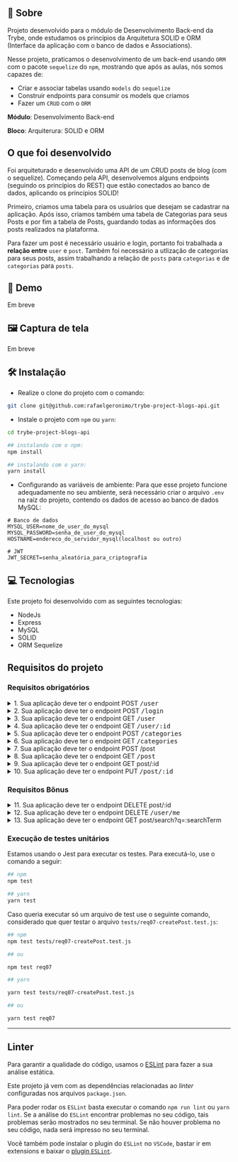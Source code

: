 ## 📗 Sobre

Projeto desenvolvido para o módulo de Desenvolvimento Back-end da Trybe, onde estudamos os princípios da Arquitetura SOLID e ORM (Interface da aplicação com o banco de dados e Associations).

Nesse projeto, praticamos o desenvolvimento de um back-end usando `ORM` com o pacote `sequelize` do `npm`, mostrando que após as aulas, nós somos capazes de:
 - Criar e associar tabelas usando `models` do `sequelize`
 - Construir endpoints para consumir os models que criamos
 - Fazer um `CRUD` com o `ORM`

**Módulo**: Desenvolvimento Back-end

**Bloco**: Arquiterura: SOLID e ORM

## O que foi desenvolvido

Foi arquiteturado e desenvolvido uma API de um CRUD posts de blog (com o sequelize). Começando pela API, desenvolvemos alguns endpoints (seguindo os princípios do REST) que estão conectados ao banco de dados, aplicando os princípios SOLID!

Primeiro, criamos uma tabela para os usuários que desejam se cadastrar na aplicação. Após isso, criamos também uma tabela de Categorias para seus Posts e por fim a tabela de Posts, guardando todas as informações dos posts realizados na plataforma.

Para fazer um post é necessário usuário e login, portanto foi trabalhada a **relação entre** `user` e `post`. Também foi necessário a utlização de categorias para seus posts, assim trabalhando a relação de `posts` para `categorias` e de `categorias` para `posts`.

## 🚀 Demo

Em breve

## 🖼 Captura de tela

Em breve

## 🛠 Instalação

- Realize o clone do projeto com o comando:
```bash
git clone git@github.com:rafaelgeronimo/trybe-project-blogs-api.git
```

- Instale o projeto com `npm` ou `yarn`:
```bash
cd trybe-project-blogs-api

## instalando com o npm:
npm install

## instalando com o yarn:
yarn install
```

- Configurando as variáveis de ambiente:
Para que esse projeto funcione adequadamente no seu ambiente, será necessário criar o arquivo `.env` na raíz do projeto, contendo os dados de acesso ao banco de dados MySQL:

```
# Banco de dados
MYSQL_USER=nome_de_user_do_mysql
MYSQL_PASSWORD=senha_de_user_do_mysql
HOSTNAME=endereco_do_servidor_mysql(localhost ou outro)

# JWT
JWT_SECRET=senha_aleatória_para_criptografia
```

## 💻 Tecnologias

Este projeto foi desenvolvido com as seguintes tecnologias:

- NodeJs
- Express
- MySQL
- SOLID
- ORM Sequelize

## Requisitos do projeto

### Requisitos obrigatórios

<details>
  <summary>
    1. Sua aplicação deve ter o endpoint POST <kbd>/user</kbd>
  </summary>
  <ul>
    <li>
      O endpoint deve ser capaz de adicionar um novo user a sua tabela no banco de dados;
    </li>
    <li>
      O corpo da requisição deverá ter o seguinte formato:
      <pre>
        {
          "displayName": "Brett Wiltshire",
          "email": "brett@email.com",
          "password": "123456",
          "image": "http://4.bp.blogspot.com/_YA50adQ-7vQ/S1gfR_6ufpI/AAAAAAAAAAk/1ErJGgRWZDg/S45/brett.png"
        }
      </pre>
    </li>
    <li>
      O campo <kbd>displayName</kbd> deverá ser uma string com no mínimo de 8 caracteres;
    </li>
    <li>
      O campo <kbd>email</kbd> será considerado válido se tiver o formato <kbd><prefixo>@<domínio></kbd> e se for único. Ele é obrigatório.
    </li>
    <li>
      A senha deverá conter 6 caracteres. Ela é obrigatória.
    </li>
    <li>
      Caso exista uma pessoa com o mesmo email na base, deve-se retornar o seguinte erro:
      <pre>
        {
          "message": "User already registered"
        }
      </pre>
    </li>
    <li>
      Caso contrário, retornar a mesma resposta do endpoint de <kbd>/login</kbd>, um token <kbd>JWT</kbd>:
      <pre>
        {
          "token": "eyJhbGciOiJIUzI1NiIsInR5cCI6IkpXVCJ9.eyJwYXlsb2FkIjp7ImlkIjo1LCJkaXNwbGF5TmFtZSI6InVzdWFyaW8gZGUgdGVzdGUiLCJlbWFpbCI6InRlc3RlQGVtYWlsLmNvbSIsImltYWdlIjoibnVsbCJ9LCJpYXQiOjE2MjAyNDQxODcsImV4cCI6MTYyMDY3NjE4N30.Roc4byj6mYakYqd9LTCozU1hd9k_Vw5IWKGL4hcCVG8"
        }
      </pre>
      <em>O token anterior é fictício</em>
    </li>
  </ul>
</details>
<details>
  <summary>
    2. Sua aplicação deve ter o endpoint POST <kbd>/login</kbd>
  </summary>
  <ul>
    <li>
      O corpo da requisição deverá seguir o formato abaixo:
      <pre>
        {
          "email": "email@mail.com",
          "password": "123456"
        }
      </pre>
    </li>
    <li>
      Caso algum desses campos seja inválido ou não exista um usuário correspondente no banco de dados, retorne um código de status 400 com o corpo <kbd>{ message: "Campos inválidos" }</kbd>.
    </li>
    <li>
      Caso esteja tudo certo com o login, a resposta deve ser um token <kbd>JWT</kbd>, no seguinte formato:
      <pre>
        {
          "token": "eyJhbGciOiJIUzI1NiIsInR5cCI6IkpXVCJ9.eyJwYXlsb2FkIjp7ImlkIjo1LCJkaXNwbGF5TmFtZSI6InVzdWFyaW8gZGUgdGVzdGUiLCJlbWFpbCI6InRlc3RlQGVtYWlsLmNvbSIsImltYWdlIjoibnVsbCJ9LCJpYXQiOjE2MjAyNDQxODcsImV4cCI6MTYyMDY3NjE4N30.Roc4byj6mYakYqd9LTCozU1hd9k_Vw5IWKGL4hcCVG8"
        }
      </pre>
      <em>O token anterior é fictício</em>
    </li>
  </ul>
</details>
<details>
  <summary>
    3. Sua aplicação deve ter o endpoint GET <kbd>/user</kbd>
  </summary>
  <ul>
    <li>
      Deve listar todos os <strong>Users</strong> e retorná-los na seguinte estrutura:
      <pre>
        [
          {
            "id": "401465483996",
            "displayName": "Brett Wiltshire",
            "email": "brett@email.com",
            "image": "http://4.bp.blogspot.com/_YA50adQ-7vQ/S1gfR_6ufpI/AAAAAAAAAAk/1ErJGgRWZDg/S45/brett.png"
          }
        ]
      </pre>
    </li>
    <li>
      A requisição deve ter token de autenticação nos headers e, caso contrário, retorne um código de <kbd>status 401</kbd>.
    </li>
  </ul>
</details>
<details>
  <summary>
    4. Sua aplicação deve ter o endpoint GET <kbd>/user/:id</kbd>
  </summary>
  <ul>
    <li>
      Retorna os detalhes do usuário baseado no <kbd>id</kbd> da rota. Os dados devem ter o seguinte formato:
      <pre>
        {
          "id": "401465483996",
          "displayName": "Brett Wiltshire",
          "email": "brett@email.com",
          "image": "http://4.bp.blogspot.com/_YA50adQ-7vQ/S1gfR_6ufpI/AAAAAAAAAAk/1ErJGgRWZDg/S45/brett.png"
        }
      </pre>
    </li>
    <li>
      A requisição deve ter token de autenticação nos headers e, caso contrário, retorne um código de <kbd>status 401</kbd>.
    </li>
  </ul>
</details>
<details>
  <summary>
    5. Sua aplicação deve ter o endpoint POST <kbd>/categories</kbd>
  </summary>
  <ul>
    <li>
      Esse endpoint deve receber uma _Categoria_ no corpo da requisição e criá-la no banco. O corpo da requisição deve ter a seguinte estrutura:
      <pre>
        {
          "name": "Inovação"
        }
      </pre>
    </li>
    <li>
      Caso a Categoria não contenha o <kbd>name</kbd> a API deve retornar um erro de <kbd>status 400</kbd>.
    </li>
    <li>
      A requisição deve ter o token de autenticação nos headers e, caso contrário, retorne um código de <kbd>status 401</kbd>.
    </li>
  </ul>
</details>
<details>
  <summary>
    6. Sua aplicação deve ter o endpoint GET <kbd>/categories</kbd>
  </summary>
  <ul>
    <li>
      Esse endpoint deve listar todas as Categorias e retorná-las na seguinte estrutura:
      <pre>
        [
          {
            "id": 1,
            "name": "Escola"
          },
          {
            "id": 2,
            "name": "Inovação"
          }
        ]
      </pre>
    </li>
  </ul>
</details>
<details>
  <summary>
    7. Sua aplicação deve ter o endpoint POST </kbd>/post</kbd>
  </summary>
  <ul>
    <li>
      Esse endpoint deve receber um _BlogPost_ no corpo da requisição e criá-lo no banco. O corpo da requisição deve ter a seguinte estrutura:
      <pre>
        {
          "title": "Latest updates, August 1st",
          "content": "The whole text for the blog post goes here in this key",
          "categoryIds": [1, 2]
        }
      </pre>
    </li>
    <li>
      Caso o post não contenha o <kbd>title</kbd>, <kbd>content</kbd> ou <kbd>categoryIds</kbd> a API deve retornar um erro de <kbd>status 400</kbd>.
    </li>
    <li>
    </li>
    <li>
      A requisição deve ter o token de autenticação nos headers e, caso contrário, retorne um código de <kbd>status 401</kbd>.
    </li>
  </ul>
</details>
<details>
  <summary>
    8. Sua aplicação deve ter o endpoint GET <kbd>/post</kbd>
  </summary>
  <ul>
    <li>
      Esse endpoint deve listar todos os _BlogPosts_ e retorná-los na seguinte estrutura:
      <pre>
        [
          {
            "id": 1,
            "title": "Post do Ano",
            "content": "Melhor post do ano",
            "userId": 1,
            "published": "2011-08-01T19:58:00.000Z",
            "updated": "2011-08-01T19:58:51.000Z",
            "user": {
              "id": 1,
              "displayName": "Lewis Hamilton",
              "email": "lewishamilton@gmail.com",
              "image": "https://upload.wikimedia.org/wikipedia/commons/1/18/Lewis_Hamilton_2017_Malaysia.jpg"
            },
            "categories": [
              {
                "id": 1,
                "name": "Inovação"
              }
            ]
          }
        ]
      </pre>
    </li>
  </ul>
</details>
<details>
  <summary>
    9. Sua aplicação deve ter o endpoint GET </kbd>post/:id</kbd>
  </summary>
  <ul>
    <li>
      Retorna um **BlogPost** com o <kbd>id</kbd> especificado. O retorno deve ter os seguinte formato:
      <pre>
        {
          "id": 1,
          "title": "Post do Ano",
          "content": "Melhor post do ano",
          "userId": 1,
          "published": "2011-08-01T19:58:00.000Z",
          "updated": "2011-08-01T19:58:51.000Z",
          "user": {
            "id": 1,
            "displayName": "Lewis Hamilton",
            "email": "lewishamilton@gmail.com",
            "image": "https://upload.wikimedia.org/wikipedia/commons/1/18/Lewis_Hamilton_2016_Malaysia_2.jpg"
          },
          "categories": [
            {
              "id": 1,
              "name": "Inovação"
            }
          ]
        }
      </pre>
    </li>
  </ul>
</details>
<details>
  <summary>
    10. Sua aplicação deve ter o endpoint PUT <kbd>/post/:id</kbd>
  </summary>
  <ul>
    <li>
      O endpoint deve receber um **BlogPost** que irá sobrescrever o original com o </kbd>id<kbd> especificado na URL. Só deve ser permitido para o usuário que criou o **BlogPost**.
    </li>
    <li>
      A(s) categoria(s) do post **não** podem ser editadas, somente o </kbd>title<kbd> e </kbd>content<kbd>.
    </li>
    <li>
      O corpo da requisição deve ter a seguinte estrutura:
      <pre>
        {
          "title": "Latest updates, August 1st",
          "content": "The whole text for the blog post goes here in this key"
        }
      </pre>
    </li>
    <li>
      Caso uma pessoa diferente de quem criou faça a requisição, deve retornar um código </kbd>status 401<kbd>.
    </li>
    <li>
      Caso uma requisição sem token seja recebida, deve-se retornar um código de </kbd>status 401<kbd>.
    </li>
    <li>
      Caso o post não contenha o </kbd>title<kbd> e/ou o </kbd>content<kbd> a API deve retornar um erro de </kbd>status 400<kbd>.
    </li>
  </ul>
</details>

### Requisitos Bônus

<details>
  <summary>
    11. Sua aplicação deve ter o endpoint DELETE </kbd>post/:id</kbd>
  </summary>
  <ul>
    <li>
      Deleta o post com o <kbd>id</kbd> especificado. Só deve ser permitido para o usuário que criou o **BlogPost**.
    </li>
    <li>
      Caso uma pessoa diferente de quem criou faça a requisição, deve retornar um código <kbd>status 401</kbd>.
    </li>
    <li>
      Caso uma requisição sem token seja recebida, deve-se retornar um código de <kbd>status 401</kbd>.
    </li>
    <li>
      Caso o post referido não exista, deve-se retornar um código de <kbd>status 404</kbd>.
    </li>
  </ul>
</details>
<details>
  <summary>
    12. Sua aplicação deve ter o endpoint DELETE <kbd>/user/me</kbd>
  </summary>
  <ul>
    <li>
      Utilizando o token de autenticação nos headers, o usuário correspondente deve ser apagado.
    </li>
  </ul>
</details>
<details>
  <summary>
    13. Sua aplicação deve ter o endpoint GET </kbd>post/search?q=:searchTerm</kbd>
  </summary>
  <ul>
    <li>
      Retorna uma array de **BlogPosts** que contenham em seu título, ou conteúdo, o termo pesquisado no <kbd>queryParam</kbd> da URL. O retorno deve ter o seguinte formato:
      <pre>
        [
          {
            "id": 2,
            "title": "Vamos que vamos",
            "content": "Foguete não tem ré",
            "userId": 1,
            "published": "2011-08-01T19:58:00.000Z",
            "updated": "2011-08-01T19:58:51.000Z",
            "user": {
              "id": 1,
              "displayName": "Lewis Hamilton",
              "email": "lewishamilton@gmail.com",
              "image": "https://upload.wikimedia.org/wikipedia/commons/1/18/Lewis_Hamilton_2016_Malaysia_2.jpg"
            },
            "categories": [
              {
                "id": 2,
                "name": "Escola"
              }
            ]
          }
        ]
      </pre>
    </li>
    <li>
      Caso nenhum **BlogPost** satisfaça a busca, retorne um array vazio.
    </li>
  </ul>
</details>

### Execução de testes unitários

Estamos usando o  Jest para executar os testes. Para executá-lo, use o comando a seguir: 

```sh
## npm
npm test

## yarn
yarn test
```

Caso queria executar só um arquivo de test use o seguinte comando, considerado que quer testar o arquivo `tests/req07-createPost.test.js`:

```sh
## npm
npm test tests/req07-createPost.test.js

## ou

npm test req07

## yarn 

yarn test tests/req07-createPost.test.js

## ou

yarn test req07
```

---

## Linter

Para garantir a qualidade do código, usamos o [ESLint](https://eslint.org/) para fazer a sua análise estática.

Este projeto já vem com as dependências relacionadas ao _linter_ configuradas nos arquivos `package.json`.

Para poder rodar os `ESLint` basta executar o comando `npm run lint` ou `yarn lint`. Se a análise do `ESLint` encontrar problemas no seu código, tais problemas serão mostrados no seu terminal. Se não houver problema no seu código, nada será impresso no seu terminal.

Você também pode instalar o plugin do `ESLint` no `VSCode`, bastar ir em extensions e baixar o [plugin `ESLint`](https://marketplace.visualstudio.com/items?itemName=dbaeumer.vscode-eslint).